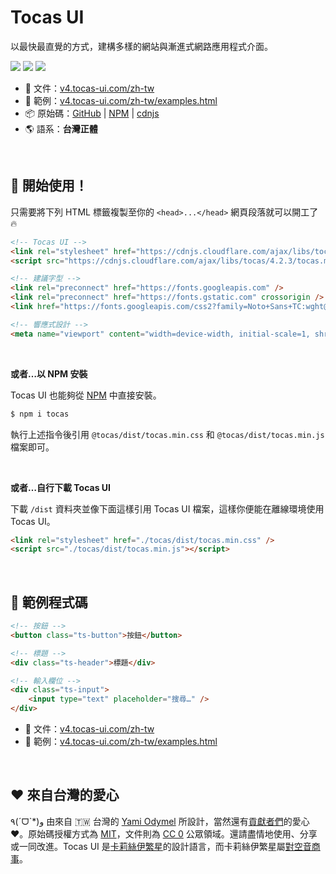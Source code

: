 # Tocas UI

以最快最直覺的方式，建構多樣的網站與漸進式網路應用程式介面。

[![](https://img.shields.io/npm/dt/tocas.svg)](https://www.npmjs.com/package/tocas)
[![](https://img.shields.io/npm/v/tocas.svg)](https://github.com/teacat/tocas/releases)
[![](https://img.shields.io/npm/l/tocas.svg)](https://github.com/teacat/tocas/blob/master/LICENSE)

-   📘 文件：[v4.tocas-ui.com/zh-tw](https://v4.tocas-ui.com/zh-tw)
-   🎲 範例：[v4.tocas-ui.com/zh-tw/examples.html](https://v4.tocas-ui.com/zh-tw/examples.html)
-   📦 原始碼：[GitHub](https://github.com/teacat/tocas) | [NPM](https://www.npmjs.com/package/tocas) | [cdnjs](https://cdnjs.com/libraries/tocas)
-   🌎 語系：**台灣正體**

&nbsp;

## 📀 開始使用！

只需要將下列 HTML 標籤複製至你的 `<head>...</head>` 網頁段落就可以開工了 🔥

```html
<!-- Tocas UI -->
<link rel="stylesheet" href="https://cdnjs.cloudflare.com/ajax/libs/tocas/4.2.3/tocas.min.css" />
<script src="https://cdnjs.cloudflare.com/ajax/libs/tocas/4.2.3/tocas.min.js"></script>

<!-- 建議字型 -->
<link rel="preconnect" href="https://fonts.googleapis.com" />
<link rel="preconnect" href="https://fonts.gstatic.com" crossorigin />
<link href="https://fonts.googleapis.com/css2?family=Noto+Sans+TC:wght@400;500;700&display=swap" rel="stylesheet" />

<!-- 響應式設計 -->
<meta name="viewport" content="width=device-width, initial-scale=1, shrink-to-fit=no" />
```

&nbsp;

**或者…以 NPM 安裝**

Tocas UI 也能夠從 [NPM](https://www.npmjs.com/package/tocas) 中直接安裝。

```bash
$ npm i tocas
```

執行上述指令後引用 `@tocas/dist/tocas.min.css` 和 `@tocas/dist/tocas.min.js` 檔案即可。

&nbsp;

**或者…自行下載 Tocas UI**

下載 `/dist` 資料夾並像下面這樣引用 Tocas UI 檔案，這樣你便能在離線環境使用 Tocas UI。

```html
<link rel="stylesheet" href="./tocas/dist/tocas.min.css" />
<script src="./tocas/dist/tocas.min.js"></script>
```

&nbsp;

## 🚀 範例程式碼

```html
<!-- 按鈕 -->
<button class="ts-button">按鈕</button>

<!-- 標題 -->
<div class="ts-header">標題</div>

<!-- 輸入欄位 -->
<div class="ts-input">
    <input type="text" placeholder="搜尋…" />
</div>
```

-   📘 文件：[v4.tocas-ui.com/zh-tw](https://v4.tocas-ui.com/zh-tw)
-   🎲 範例：[v4.tocas-ui.com/zh-tw/examples.html](https://v4.tocas-ui.com/zh-tw/examples.html)

&nbsp;

## ❤️ 來自台灣的愛心

٩(ˊᗜˋ\*)و 由來自 🇹🇼 台灣的 [Yami Odymel](https://twitter.com/YamiOdymel) 所設計，當然還有[貢獻者們](https://github.com/teacat/tocas/graphs/contributors)的愛心 ❤️。原始碼授權方式為 [MIT](https://github.com/teacat/tocas/blob/master/LICENSE)，文件則為 [CC 0](https://creativecommons.org/publicdomain/zero/1.0/deed.zh_TW) 公眾領域。還請盡情地使用、分享或一同改進。Tocas UI 是[卡莉絲伊繁星](https://caris.events/)的設計語言，而卡莉絲伊繁星屬[對空音商事](https://sorae.co/zh-tw.html)。
